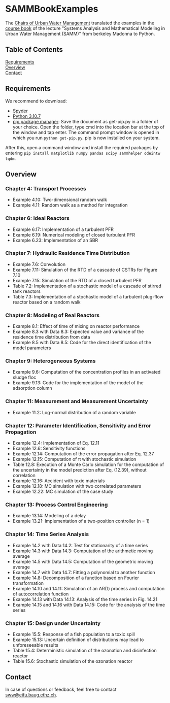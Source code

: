 # SAMMBookExamples
The [Chairs of Urban Water Management](https://sww.ifu.ethz.ch/) translated the examples in the [course book](https://link.springer.com/book/10.1007/978-3-540-77278-1) of the lecture "Systems Analysis and Mathematical Modeling in Urban Water Management (SAMM)" from berkeley Madonna to Python.

## Table of Contents
[Requirements](#requirements)  
[Overview](#overview)  
[Contact](#contact)  

## Requirements
We recommend to download: 
- [Spyder](https://www.spyder-ide.org/)
- [Python 3.10.7](https://www.python.org/downloads/)
- [pip package manager](https://bootstrap.pypa.io/get-pip.py): Save the document as get-pip.py in a folder of your choice. Open the folder, type cmd into the location bar at the top of the window and tap enter. The command prompt window is opened in which you run ```python get-pip.py```. pip is now installed on your system.

After this, open a command window and install the required packages by entering ```pip install matplotlib numpy pandas scipy sammhelper odeintw tqdm```.

## Overview

### Chapter 4: Transport Processes
- Example 4.10: Two-dimensional random walk
- Example 4.11: Random walk as a method for integration

### Chapter 6: Ideal Reactors
- Example 6.17: Implementation of a turbulent PFR
- Example 6.19: Numerical modeling of closed turbulent PFR
- Example 6.23: Implementation of an SBR

### Chapter 7: Hydraulic Residence Time Distribution
- Example 7.6: Convolution
- Example 7.11: Simulation of the RTD of a cascade of CSTRs for Figure 7.10
- Example 7.15: Simulation of the RTD of a closed turbulent PFR
- Table 7.2: Implementation of a stochastic model of a cascade of stirred tank reactors
- Table 7.3: Implementation of a stochastic model of a turbulent plug-flow reactor based on a random walk

### Chapter 8: Modeling of Real Reactors
- Example 8.1: Effect of time of mixing on reactor performance
- Example 8.3 with Data 8.3: Expected value and variance of the residence time distribution from data
- Example 8.5 with Data 8.5: Code for the direct identification of the model parameters

### Chapter 9: Heterogeneous Systems
- Example 9.6: Computation of the concentration profiles in an activated sludge floc 
- Example 9.13: Code for the implementation of the model of the adsorption column

### Chapter 11: Measurement and Measurement Uncertainty
- Example 11.2: Log-normal distribution of a random variable

### Chapter 12: Parameter Identification, Sensitivity and Error Propagation
- Example 12.4: Implementation of Eq. 12.11
- Example 12.6: Sensitivity functions
- Example 12.14: Computation of the error propagation after Eq. 12.37
- Example 12.15: Computation of π with stochastic simulation
- Table 12.8: Execution of a Monte Carlo simulation for the computation of the uncertainty in the model prediction after Eq. (12.39), without correlation
- Example 12.16: Accident with toxic materials
- Example 12.18: MC simulation with two correlated parameters
- Example 12.22: MC simulation of the case study

### Chapter 13: Process Control Engineering
- Example 13.14: Modeling of a delay
- Example 13.21: Implementation of a two-position controller (n = 1)

### Chapter 14: Time Series Analysis
- Example 14.2 with Data 14.2: Test for stationarity of a time series
- Example 14.3 with Data 14.3: Computation of the arithmetic moving average
- Example 14.5 with Data 14.5: Computation of the geometric moving average
- Example 14.7 with Data 14.7: Fitting a polynomial to another function
- Example 14.8: Decomposition of a function based on Fourier transformation
- Example 14.10 and 14.11: Simulation of an AR(1) process and computation of autocorrelation function
- Example 14.13 with Data 14.13: Analysis of the time series in Fig. 14.21
- Example 14.15 and 14.16 with Data 14.15: Code for the analysis of the time series

### Chapter 15: Design under Uncertainty
- Example 15.5: Response of a fish population to a toxic spill
- Example 15.13: Uncertain definition of distributions may lead to unforeseeable results
- Table 15.4: Deterministic simulation of the ozonation and disinfection reactor
- Table 15.6: Stochastic simulation of the ozonation reactor

## Contact
In case of questions or feedback, feel free to contact [sww@eifu.baug.ethz.ch](sww@eifu.baug.ethz.ch).
